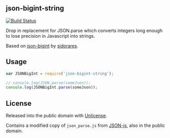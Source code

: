 ## json-bigint-string

[![Build Status](https://travis-ci.org/pmcatominey/node-json-bigint-string.svg)](https://travis-ci.org/pmcatominey/node-json-bigint-string)

Drop in replacement for JSON.parse which converts integers long enough to lose
precision in Javascript into strings.

Based on [json-bigint](https://github.com/sidorares/json-bigint) by [sidorares](https://github.com/sidorares).

## Usage

```javascript
var JSONBigInt = require('json-bigint-string');

// console.log(JSON.parse(someJson));
console.log(JSONBigInt.parse(someJson));
```

## License

Released into the public domain with [Unlicense](http://unlicense.org/).

Contains a modified copy of `json_parse.js` from [JSON-js](https://github.com/douglascrockford/JSON-js), also in the public domain.

